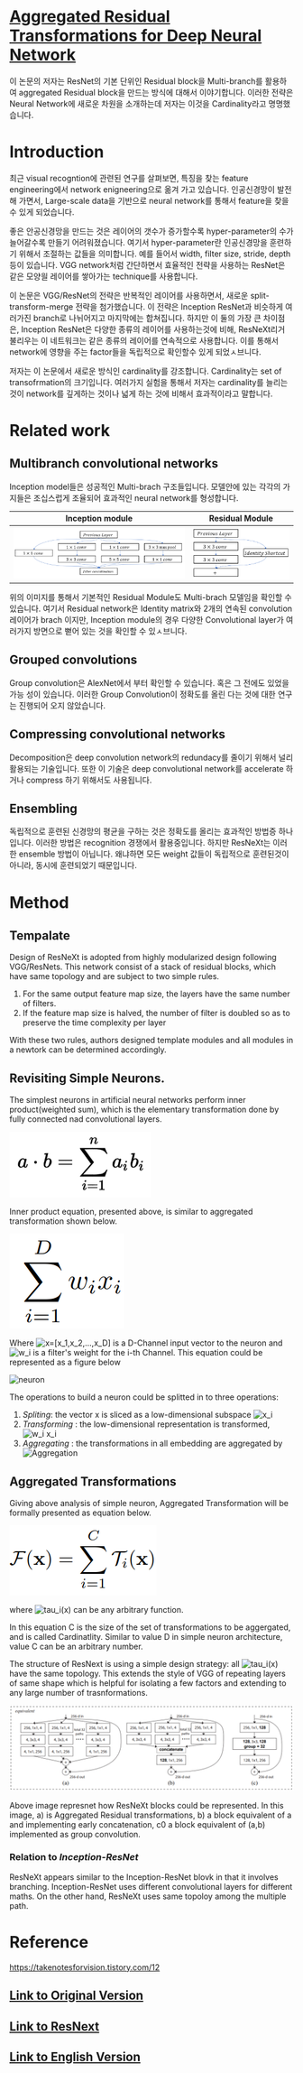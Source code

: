 # [Aggregated Residual Transformations for Deep Neural Network](https://arxiv.org/pdf/1611.05431.pdf)

이 논문의 저자는 ResNet의 기본 단위인 Residual block을 Multi-branch를 활용하여 aggregated Residual block을 만드는 방식에 대해서 이야기합니다. 이러한 전략은 Neural Network에 새로운 차원을 소개하는데 저자는 이것을 Cardinality라고 명명했습니다.

# Introduction

최근 visual recogntion에 관련된 연구를 살펴보면, 특징을 찾는 feature engineering에서 network enigneering으로 옮겨 가고 있습니다. 인공신경망이 발전해 가면서, Large-scale data을 기반으로 neural network를 통해서 feature을 찾을 수 있게 되었습니다.

좋은 안공신경망을 만드는 것은 레이어의 갯수가 증가할수록 hyper-parameter의 수가 늘어갈수록 만들기 어려워졌습니다. 여기서 hyper-parameter란 인공신경망을 훈련하기 위해서 조절하는 값들을 의미합니다. 예를 들어서 width, filter size, stride, depth 등이 있습니다. VGG network처럼 간단하면서 효율적인 전략을 사용하는 ResNet은 같은 모양읠 레이어를 쌓아가는 technique를 사용합니다.

이 논문은 VGG/ResNet의 전략은 반복적인 레이어를 사용하면서, 새로운 split-transform-merge 전략을 첨가했습니다. 이 전략은 Inception ResNet과 비슷하게 여러가진 branch로 나뉘어지고 마지막에는 합쳐집니다. 하지만 이 둘의 가장 큰 차이점은, Inception ResNet은 다양한 종류의 레이어를 사용하는것에 비해, ResNeXt리거 불리우는 이 네트워크는 같은 종류의 레이어를 연속적으로 사용합니다. 이를 통해서 network에 영향을 주는 factor들을 독립적으로 확인할수 있게 되었ㅅ브니다.

저자는 이 논문에서 새로운 방식인 cardinality를 강조합니다. Cardinality는 set of transofrmation의 크기입니다. 여러가지 실험을 통해서 저자는 cardinality를 늘리는 것이 network를 깊게하는 것이나 넓게 하는 것에 비해서 효과적이라고 말합니다.

# Related work
## Multibranch convolutional networks

Inception model들은 성공적인 Multi-brach 구조들입니다. 모델안에 있는 각각의 가지들은 조십스럽게 조율되어 효과적인 neural network를 형성합니다.

Inception module | Residual Module
-----------------|-----------------
![Inception Module](../../ResNext/InceptionModuleWithDimensionReductions.png) | ![Residual Module](../../ResNext/ResidualBlock.png)

위의 이미지를 통해서 기본적인 Residual Module도 Multi-brach 모델임을 확인할 수 있습니다. 여기서 Residual network은 Identity matrix와 2개의 연속된 convolution레이어가 brach 이지만, Inception module의 경우 다양한 Convolutional layer가 여러가지 방면으로 뻗어 있는 것을 확인할 수 있ㅅ브니다.

## Grouped convolutions

Group convolution은 AlexNet에서 부터 확인할 수 있습니다. 혹은 그 전에도 있었을 가능 성이 있습니다. 이러한 Group Convolution이 정확도를 올린 다는 것에 대한 연구는 진행되어 오지 않았습니다.

## Compressing convolutional networks

Decomposition은 deep convolution network의 redundacy를 줄이기 위해서 널리 활용되는 기술입니다. 또한 이 기술은 deep convolutional network를 accelerate 하거나 compress 하기 위해서도 사용됩니다.

## Ensembling

독립적으로 훈련된 신경망의 평균을 구하는 것은 정확도를 올리는 효과적인 방법증 하나입니다. 이러한 방법은 recognition 경쟁에서 활용중입니다. 하지만 ResNeXt는 이러한 ensemble 방법이 아닙니다. 왜냐하면 모든 weight 값들이 독립적으로 훈련된것이 아니라, 동시에 훈련되었기 때문입니다.

# Method
## Tempalate

Design of ResNeXt is adopted from highly modularized design following VGG/ResNets. This network consist of a stack of residual blocks, which have same topology and are subject to two simple rules.

 1. For the same output feature map size, the layers have the same number of filters.
 2. If the feature map size is halved, the number of filter is doubled so as to preserve the time complexity per layer

With these two rules, authors designed template modules and all modules in a newtork can be determined accordingly.

## Revisiting Simple Neurons.

The simplest neurons in artificial neural networks perform inner product(weighted sum), which is the elementary transformation done by fully connected nad convolutional layers.

![Inner Product](../../ResNext/InnerProduct.png)

Inner product equation, presented above, is similar to aggregated transformation shown below.

![Aggregated Transformation](../../ResNext/AggregatedTrasnformation.png)

Where ![x=[x_1,x_2,...,x_D]](https://latex.codecogs.com/svg.image?x=[x_1,x_2,...,x_D]) is a D-Channel input vector to the neuron and ![w_i](https://latex.codecogs.com/svg.image?w_i) is a filter's weight for the i-th Channel. This equation could be represented as a figure below

![neuron](.\neuron.png)

The operations to build a neuron could be splitted in to three operations:

1. *Spliting*: the vector x is sliced as a low-dimensional subspace ![x_i](https://latex.codecogs.com/svg.image?x_i)
2. *Transforming* : the low-dimensional representation is transformed, ![w_i x_i](https://latex.codecogs.com/svg.image?w_ix_i)
3. *Aggregating* : the transformations in all embedding are aggregated by ![Aggregation](https://latex.codecogs.com/svg.image?\inline\sum_{i=1}^{D})

## Aggregated Transformations

Giving above analysis of simple neuron, Aggregated Transformation will be formally presented as equation below.

![Formal aggregated transformation equation](../../ResNext/formalAggregatedTransformEquation.png)

where ![tau_i(x)](https://latex.codecogs.com/svg.image?T_i(x)) can be any arbitrary function.

In this equation C is the size of the set of transformations to be aggergated, and is called Cardinatlity. Similar to value D in simple neuron architecture, value C can be an arbitrary number.

The structure of ResNext is using a simple design strategy: all ![tau_i(x)](https://latex.codecogs.com/svg.image?T_i(x)) have the same topology. This extends the style of VGG of repeating layers of same shape which is helpful for isolating a few factors and extending to any large number of trasnformations.

![Structure of ResNext Block](../../ResNext/StructureOfResNextBlock.png)

Above image represnet how ResNeXt blocks could be represented. In this image, a) is Aggregated Residual transformations, b) a block equivalent of a and implementing early concatenation, c0 a block equivalent of (a,b) implemented as group convolution.

### Relation to ***Inception-ResNet***

ResNeXt appears similar to the Inception-ResNet blovk in that it involves branching. Inception-ResNet uses different convolutional layers for different maths. On the other hand, ResNeXt uses same topoloy among the multiple path.

# Reference

https://takenotesforvision.tistory.com/12

## [Link to Original Version](../)
## [Link to ResNext](../ResNext/)
## [Link to English Version](../../ResNext)